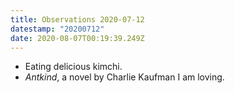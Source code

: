```yaml
---
title: Observations 2020-07-12
datestamp: "20200712"
date: 2020-08-07T00:19:39.249Z
---
```

- Eating delicious kimchi.
- *Antkind*, a novel by Charlie Kaufman I am loving.